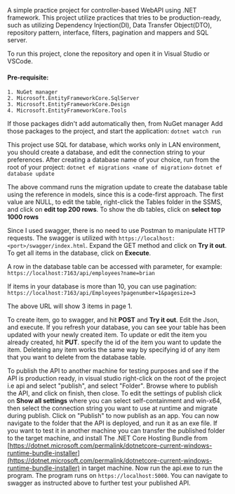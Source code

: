 A simple practice project for controller-based WebAPI using .NET framework. This project utilize practices that tries to be production-ready, such as utilizing Dependency Injection(DI), Data Transfer Object(DTO), repository pattern, interface, filters, pagination and mappers and SQL server.

To run this project, clone the repository and open it in Visual Studio or VSCode.

#### Pre-requisite:
	1. NuGet manager
	2. Microsoft.EntityFrameworkCore.SqlServer
	3. Microsoft.EntityFrameworkCore.Design
	4. Microsoft.EntityFrameworkCore.Tools

If those packages didn't add automatically then, from NuGet manager Add those packages to the project, and start the application:
`dotnet watch run`

This project use SQL for database, which works only in LAN environment, you should create a database, and edit the connection string to your preferences. After creating a database name of your choice, run from the root of your project:
`dotnet ef migrations <name of migration>`
`dotnet ef database update`

The above command runs the migration update to create the database table using the reference in models, since this is a code-first approach. The first value are NULL, to edit the table, right-click the Tables folder in the SSMS, and click on **edit top 200 rows**. To show the db tables, click on **select top 1000 rows**

Since I used swagger, there is no need to use Postman to manipulate HTTP requests. The swagger is utilized with `https://localhost:<port>/swagger/index.html`. Expand the GET method and click on  **Try it out**. To get all items in the database, click on **Execute**.

A row in the database table can be accessed with parameter, for example:
`https://localhost:7163/api/employees?name=brian`

If items in your database is more than 10, you can use pagination:
`https://localhost:7163/api/Employees?pagenumber=1&pagesize=3`

The above URL will show 3 items in page 1. 

To create item, go to swagger, and hit **POST** and **Try it out**. Edit the Json, and execute. If you refresh your database, you can see your table has been updated with your newly created item. To update or edit the item you already created, hit **PUT**. specify the id of the item you want to update the item. Deleteing any item works the same way by specifying id of any item that you want to delete from the database table.

To publish the API to another machine for testing purposes and see if the API is production ready, in visual studio right-click on the root of the project i.e api and select "publish", and select "Folder". Browse where to publish the API, and click on finish, then close. To edit the settings of publish click on **Show all settings** where you can select self-containment and win-x64, then select the connection string you want to use at runtime and migrate during publish. Click on "Publish" to now publish as an app. You can now navigate to the folder that the API is deployed, and run it as an exe file. If you want to test it in another machine you can transfer the published folder to the target machine, and install The .NET Core Hosting Bundle from [https://dotnet.microsoft.com/permalink/dotnetcore-current-windows-runtime-bundle-installer](https://dotnet.microsoft.com/permalink/dotnetcore-current-windows-runtime-bundle-installer) in target machine. Now run the api.exe to run the program. The program runs on `https://localhost:5000`. You can navigate to swagger as instructed above to further test your published API.
